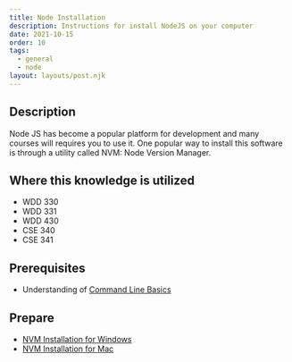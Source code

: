 ```yaml
---
title: Node Installation
description: Instructions for install NodeJS on your computer
date: 2021-10-15
order: 10
tags:
  - general
  - node
layout: layouts/post.njk
---
```


## Description

Node JS has become a popular platform for development and many courses will requires you to use it. One popular way to install this software is through a utility called NVM: Node Version Manager.

## Where this knowledge is utilized

- WDD 330
- WDD 331
- WDD 430
- CSE 340
- CSE 341

## Prerequisites

- Understanding of [Command Line Basics](../../general/cli-basics)

## Prepare

- [NVM Installation for Windows](../../../docs/nvm/nvm-windows-installation.pdf)
- [NVM Installation for Mac](../../../docs/nvm/nvm-mac-installation.pdf)
